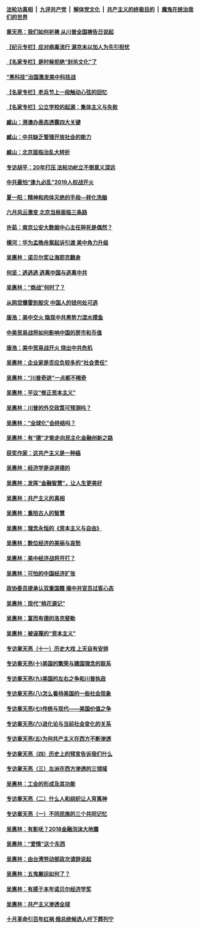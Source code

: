 ####  [法轮功真相](../../../../basic/blob/master/README.md?t=07062002) &nbsp;|&nbsp; [九评共产党](../../../../9ping.md/blob/master/README.md?t=07062002) &nbsp;|&nbsp; [解体党文化](../../../../jtdwh.md/blob/master/README.md?t=07062002)  &nbsp;|&nbsp; [共产主义的终极目的](../../../../gczydzjmd.md/blob/master/README.md?t=07062002) &nbsp;|&nbsp; [魔鬼在统治我们的世界](../../../../mgztzwmdsj.md/blob/master/README.md?t=07062002) 

#### [章天亮：我们如何祈祷 从川普全国祷告日说起](../pages/nsc423/n11944627.md?t=07062002) 

#### [【纪元专栏】应对病毒流行 渥京未以加人为先引担忧](../pages/nsc423/n11875714.md?t=07062002) 

#### [【名家专栏】是时候拒绝“封杀文化”了](../pages/nsc423/n11814093.md?t=07062002) 

#### [“黑科技”治国激发美中科技战](../pages/nsc423/n11638056.md?t=07062002) 

#### [【名家专栏】老兵节上一段触动心弦的回忆](../pages/nsc423/n11646016.md?t=07062002) 

#### [【名家专栏】公立学校的起源：集体主义与失败](../pages/nsc423/n11601833.md?t=07062002) 

#### [臧山：港澳办表态透露四大关键](../pages/nsc423/n11421628.md?t=07062002) 

#### [臧山：中共缺乏管理开放社会的能力](../pages/nsc423/n11407457.md?t=07062002) 

#### [臧山：北京面临治乱大转折](../pages/nsc423/n11406895.md?t=07062002) 

#### [专访胡平：20年打压 法轮功屹立不倒意义深远](../pages/nsc423/n11398800.md?t=07062002) 

#### [中共最怕“逢九必乱”2019人权战开火](../pages/nsc423/n11385248.md?t=07062002) 

#### [夏一阳：精神和肉体灭绝的手段—转化洗脑](../pages/nsc423/n11368250.md?t=07062002) 

#### [六月风云激变 北京当局面临三条路](../pages/nsc423/n11313668.md?t=07062002) 

#### [许茹：南京公安大数据中心主任猝死是偶然？](../pages/nsc423/n11064744.md?t=07062002) 

#### [横河：华为孟晚舟案起诉引渡 美中角力升级](../pages/nsc423/n11027230.md?t=07062002) 

#### [吴惠林：诺贝尔奖让海耶克翻身](../pages/nsc423/n10890049.md?t=07062002) 

#### [何坚：逃逃逃 逃离中国与逃离中共](../pages/nsc423/n10592891.md?t=07062002) 

#### [吴惠林：“商战”何时了？](../pages/nsc423/n10573558.md?t=07062002) 

#### [从网贷爆雷到股灾 中国人的钱何处可逃](../pages/nsc423/n10572800.md?t=07062002) 

#### [唐浩：美中交火 隐现中共黑势力混水摸鱼](../pages/nsc423/n10544040.md?t=07062002) 

#### [中美贸易战将如何影响中国的房市和币值](../pages/nsc423/n10543697.md?t=07062002) 

#### [唐浩：美中贸易战开火 烧出中共危机](../pages/nsc423/n10540126.md?t=07062002) 

#### [吴惠林：企业家是否应负较多的“社会责任”](../pages/nsc423/n10535022.md?t=07062002) 

#### [吴惠林：“川普奇迹”一点都不稀奇](../pages/nsc423/n10512808.md?t=07062002) 

#### [吴惠林：平议“修正资本主义”](../pages/nsc423/n10495724.md?t=07062002) 

#### [吴惠林：川普的外交政策可预测吗？](../pages/nsc423/n10462387.md?t=07062002) 

#### [吴惠林：“全球化”会终结吗？](../pages/nsc423/n10452838.md?t=07062002) 

#### [吴惠林：有“德”才能走向民主化金融创新之路](../pages/nsc423/n10432292.md?t=07062002) 

#### [获奖作家：这共产主义是一种癌](../pages/nsc423/n10431541.md?t=07062002) 

#### [吴惠林：经济学是讲道德的](../pages/nsc423/n10398014.md?t=07062002) 

#### [吴惠林：发挥“金融智慧”，让人生更美好](../pages/nsc423/n10375019.md?t=07062002) 

#### [吴惠林：共产主义的真相](../pages/nsc423/n10351394.md?t=07062002) 

#### [吴惠林：重拾古人的智慧](../pages/nsc423/n10337691.md?t=07062002) 

#### [吴惠林：理念永恒的《资本主义与自由》](../pages/nsc423/n10316274.md?t=07062002) 

#### [吴惠林：数位经济的美丽与哀愁](../pages/nsc423/n10292946.md?t=07062002) 

#### [吴惠林：美中经济战将开打？](../pages/nsc423/n10258825.md?t=07062002) 

#### [吴惠林：可怕的中国经济扩张](../pages/nsc423/n10219147.md?t=07062002) 

#### [政协委员提承认双重国籍 揭中共官员过客心态](../pages/nsc423/n10208809.md?t=07062002) 

#### [吴惠林：现代“桃花源记”](../pages/nsc423/n10185234.md?t=07062002) 

#### [吴惠林：富而有德的洛克斐勒](../pages/nsc423/n10142264.md?t=07062002) 

#### [吴惠林：被诬蔑的“资本主义”](../pages/nsc423/n10124816.md?t=07062002) 

#### [专访章天亮（十一）历史大戏 上天自有安排](../pages/nsc423/n10094905.md?t=07062002) 

#### [专访章天亮(十)美国的繁荣与建国理念的联系](../pages/nsc423/n10094899.md?t=07062002) 

#### [专访章天亮(九)美国的左右之争和川普执政](../pages/nsc423/n10094889.md?t=07062002) 

#### [专访章天亮(八)怎么看待美国的一些社会现象](../pages/nsc423/n10094857.md?t=07062002) 

#### [专访章天亮(七)传统与现代——美国价值之争](../pages/nsc423/n10093140.md?t=07062002) 

#### [专访章天亮(六)进化论与当前社会变化的关系](../pages/nsc423/n10092036.md?t=07062002) 

#### [专访章天亮(五)为何共产主义在西方不断渗透](../pages/nsc423/n10083620.md?t=07062002) 

#### [专访章天亮（四）历史上的预言告诉我们什么](../pages/nsc423/n10083606.md?t=07062002) 

#### [专访章天亮（三）左派在西方渗透的三领域](../pages/nsc423/n10081115.md?t=07062002) 

#### [吴惠林：工会的形成及其功能](../pages/nsc423/n10080633.md?t=07062002) 

#### [专访章天亮（二）什么人和组织让人背离神](../pages/nsc423/n10076637.md?t=07062002) 

#### [专访章天亮（一）不同民族的三个共同记忆](../pages/nsc423/n10074188.md?t=07062002) 

#### [吴惠林：有影呒？2018金融泡沫大地震](../pages/nsc423/n10040534.md?t=07062002) 

#### [吴惠林：“爱情”这个东西](../pages/nsc423/n10019423.md?t=07062002) 

#### [吴惠林：由台湾劳动部政次请辞说起](../pages/nsc423/n9979679.md?t=07062002) 

#### [吴惠林：五鬼搬运如何了？](../pages/nsc423/n9925338.md?t=07062002) 

#### [吴惠林：有感于本年诺贝尔经济学奖](../pages/nsc423/n9871883.md?t=07062002) 

#### [吴惠林：共产主义渗透全球](../pages/nsc423/n9812748.md?t=07062002) 

#### [十月革命引百年红祸 俄总统候选人吁下葬列宁](../pages/nsc423/n9810182.md?t=07062002) 

